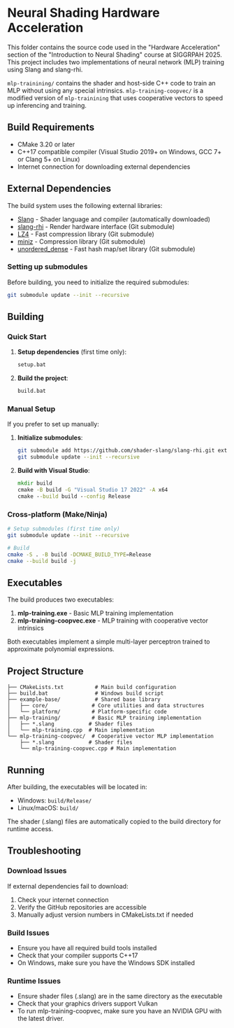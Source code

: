 # Neural Shading Hardware Acceleration

This folder contains the source code used in the "Hardware Acceleration" section of the "Introduction to Neural Shading" course at
SIGGRPAH 2025. This project includes two implementations of neural network (MLP) training using Slang and slang-rhi.

`mlp-trainining/` contains the shader and host-side C++ code to train an MLP without using any special intrinsics.
`mlp-training-coopvec/` is a modified version of `mlp-trainining` that uses cooperative vectors to speed up inferencing and training.

## Build Requirements

- CMake 3.20 or later
- C++17 compatible compiler (Visual Studio 2019+ on Windows, GCC 7+ or Clang 5+ on Linux)
- Internet connection for downloading external dependencies

## External Dependencies

The build system uses the following external libraries:

- [Slang](https://github.com/shader-slang/slang) - Shader language and compiler (automatically downloaded)
- [slang-rhi](https://github.com/shader-slang/slang-rhi) - Render hardware interface (Git submodule)
- [LZ4](https://github.com/lz4/lz4) - Fast compression library (Git submodule)
- [miniz](https://github.com/richgel999/miniz) - Compression library (Git submodule)
- [unordered_dense](https://github.com/martinus/unordered_dense) - Fast hash map/set library (Git submodule)

### Setting up submodules

Before building, you need to initialize the required submodules:

```bash
git submodule update --init --recursive
```

## Building

### Quick Start

1. **Setup dependencies** (first time only):

   ```cmd
   setup.bat
   ```

2. **Build the project**:
   ```cmd
   build.bat
   ```

### Manual Setup

If you prefer to set up manually:

1. **Initialize submodules**:

   ```bash
   git submodule add https://github.com/shader-slang/slang-rhi.git external/slang-rhi
   git submodule update --init --recursive
   ```

2. **Build with Visual Studio**:
   ```cmd
   mkdir build
   cmake -B build -G "Visual Studio 17 2022" -A x64
   cmake --build build --config Release
   ```

### Cross-platform (Make/Ninja)

```bash
# Setup submodules (first time only)
git submodule update --init --recursive

# Build
cmake -S . -B build -DCMAKE_BUILD_TYPE=Release
cmake --build build -j
```

## Executables

The build produces two executables:

1. **mlp-training.exe** - Basic MLP training implementation
2. **mlp-training-coopvec.exe** - MLP training with cooperative vector intrinsics

Both executables implement a simple multi-layer perceptron trained to approximate polynomial expressions.

## Project Structure

```
├── CMakeLists.txt          # Main build configuration
├── build.bat               # Windows build script
├── example-base/           # Shared base library
│   ├── core/              # Core utilities and data structures
│   └── platform/          # Platform-specific code
├── mlp-training/          # Basic MLP training implementation
│   ├── *.slang           # Shader files
│   └── mlp-training.cpp  # Main implementation
└── mlp-training-coopvec/  # Cooperative vector MLP implementation
    ├── *.slang           # Shader files
    └── mlp-training-coopvec.cpp # Main implementation
```

## Running

After building, the executables will be located in:

- Windows: `build/Release/`
- Linux/macOS: `build/`

The shader (.slang) files are automatically copied to the build directory for runtime access.

## Troubleshooting

### Download Issues

If external dependencies fail to download:

1. Check your internet connection
2. Verify the GitHub repositories are accessible
3. Manually adjust version numbers in CMakeLists.txt if needed

### Build Issues

- Ensure you have all required build tools installed
- Check that your compiler supports C++17
- On Windows, make sure you have the Windows SDK installed

### Runtime Issues

- Ensure shader files (.slang) are in the same directory as the executable
- Check that your graphics drivers support Vulkan
- To run mlp-training-coopvec, make sure you have an NVIDIA GPU with the latest driver.
